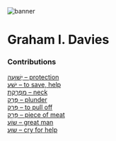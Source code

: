 <html><body><img id="banner" src="/sahd/images/banners/banner.png" alt="banner" /></body></html>

# **Graham I. Davies**


### Contributions
[יְשׁוּעָה – protection](../words/protection.md)<br>[ישׁע – to save, help](../words/to_save,_help.md)<br>[מַפְרֶקֶת – neck](../words/neck.md)<br>[פֶּרֶק – plunder](../words/plunder.md)<br>[פָּרַק – to pull off](../words/to_pull_off.md)<br>[פָּרָק – piece of meat](../words/piece_of_meat.md)<br>[שוֹעַ – great man](../words/great_man.md)<br>[שוּעַ – cry for help](../words/cry_for_help.md)<br>